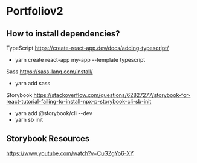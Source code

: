 # Portfoliov2

## How to install dependencies?
TypeScript
https://create-react-app.dev/docs/adding-typescript/
- yarn create react-app my-app --template typescript

Sass
https://sass-lang.com/install/
- yarn add sass

Storybook
https://stackoverflow.com/questions/62827277/storybook-for-react-tutorial-failing-to-install-npx-p-storybook-cli-sb-init
- yarn add @storybook/cli --dev
- yarn sb init

## Storybook Resources
https://www.youtube.com/watch?v=CuGZgYo6-XY
